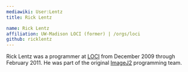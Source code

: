 ```yaml
---
mediawiki: User:Lentz
title: Rick Lentz

name: Rick Lentz
affiliation: UW-Madison LOCI (former) | /orgs/loci
github: ricklentz
---
```


Rick Lentz was a programmer at [LOCI](/orgs/loci) from December 2009 through
February 2011. He was part of the original [ImageJ2](/software/imagej2)
programming team.
